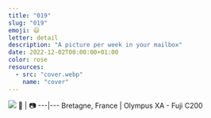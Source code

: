 ```yaml
---
title: "019"
slug: "019"
emoji: 😃
letter: detail
description: "A picture per week in your mailbox"
date: 2022-12-02T00:00:00+01:00
color: rose
resources:
  - src: "cover.webp"
    name: "cover"
---
```

![](cover)
📍 | 📷
---|---
Bretagne, France | Olympus XA - Fuji C200
